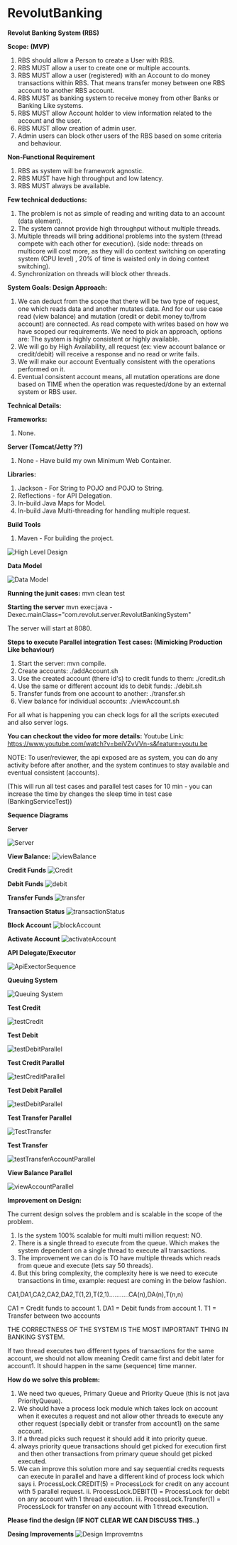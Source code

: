 # RevolutBanking

**Revolut Banking System (RBS)**

**Scope:** **(MVP)**

1. RBS should allow a Person to create a User with RBS.
2. RBS MUST allow a user to create one or multiple accounts.
3. RBS MUST allow a user (registered) with an Account to do money transactions
within RBS. That means transfer money between one RBS account to another RBS
 account.
4. RBS MUST as banking system to receive money from other Banks or Banking 
Like systems.
5. RBS MUST allow Account holder to view information related to the account 
and the user.
6. RBS MUST allow creation of admin user.
7. Admin users can block other users of the RBS based on some criteria and 
behaviour.


**Non-Functional Requirement**
1. RBS as system will be framework agnostic.
2. RBS MUST have high throughput and low latency.
3. RBS MUST always be available.

**Few technical deductions:**
1. The problem is not as simple of reading and writing data to an account 
(data element).
2. The system cannot provide high throughput without multiple threads.
3. Multiple threads will bring additional problems into the system (thread 
compete with each other for execution). (side node: threads on multicore will
 cost more, as they will do context switching on operating system (CPU level)
 , 20% of time is waisted only in doing context switching).
4. Synchronization on threads will block other threads.

**System Goals: Design Approach:**
1. We can deduct from the scope that there will be two type of request, one 
which reads data and another mutates data. And for our use case read (view 
balance) and mutation (credit or debit money to/from account) are connected. As 
read compete with writes based on how we have scoped our requirements. We need to 
pick an approach, options are: The system is highly consistent or highly 
available.
2. We will go by High Availability, all request (ex: view account balance or 
credit/debit) will receive a response and no read or write fails.
3. We will make our account Eventually consistent with the operations 
performed on it.
4. Eventual consistent account means, all mutation operations are done based on 
TIME when the operation was requested/done by an external system or RBS user.

**Technical Details:**

**Frameworks:**
1. None.

**Server (Tomcat/Jetty ??)**
1. None - Have build my own Minimum Web Container.

**Libraries:**
1. Jackson - For String to POJO and POJO to String.
2. Reflections - for API Delegation.
3. In-build Java Maps for Model.
4. In-build Java Multi-threading for handling multiple request.

**Build Tools**
1. Maven - For building the project.

![High Level Design](https://user-images.githubusercontent.com/3115397/61073406-fe1acc80-a432-11e9-9e78-74d13f6c50eb.png)

**Data Model**

![Data Model](https://user-images.githubusercontent.com/3115397/61170446-bb6a0900-a586-11e9-9dc9-c1bf5cc8d916.png)


**Running the junit cases:**
mvn clean test 

**Starting the server**
mvn exec:java -Dexec.mainClass="com.revolut.server.RevolutBankingSystem"

The server will start at 8080.

**Steps to execute Parallel integration Test cases: (Mimicking Production Like behaviour)**

1. Start the server:  mvn compile.
2. Create accounts: ./addAccount.sh
3. Use the created account (there id's) to credit funds to them: ./credit.sh
4. Use the same or different account ids to debit funds: ./debit.sh
5. Transfer funds from one account to another: ./transfer.sh
6. View balance for individual accounts: ./viewAccount.sh

For all what is happening you can check logs for all the scripts executed and
 also server logs.

**You can checkout the video for more details:**
Youtube Link: https://www.youtube.com/watch?v=beiVZvVVn-s&feature=youtu.be

NOTE: To user/reviewer, the api exposed are as system, you can do any activity 
before after another, and the system continues to stay available and eventual
 consistent (accounts).
 
(This will run all test cases and parallel test cases for 
10 min - you can increase the time by changes the sleep time in test case (BankingServiceTest))


**Sequence Diagrams**

**Server**

![Server](https://user-images.githubusercontent.com/3115397/61119626-e0904600-a4b8-11e9-86dc-6e50612dbbf4.png)

**View Balance:**
![viewBalance](https://user-images.githubusercontent.com/3115397/61118965-7aef8a00-a4b7-11e9-8c96-ff55d084ec37.png)

**Credit Funds**
![Credit](https://user-images.githubusercontent.com/3115397/61118960-7a56f380-a4b7-11e9-85d0-5dccd909f814.png)

**Debit Funds**
![debit](https://user-images.githubusercontent.com/3115397/61118961-7a56f380-a4b7-11e9-93cc-36f7d81bd547.png)

**Transfer Funds**
![transfer](https://user-images.githubusercontent.com/3115397/61118964-7aef8a00-a4b7-11e9-8e12-e160785b4601.png)

**Transaction Status**
![transactionStatus](https://user-images.githubusercontent.com/3115397/61118962-7aef8a00-a4b7-11e9-9b93-97283f3f00c4.png)

**Block Account**
![blockAccount](https://user-images.githubusercontent.com/3115397/61118958-7a56f380-a4b7-11e9-89bf-f78a3885d48a.png)

**Activate Account**
![activateAccount](https://user-images.githubusercontent.com/3115397/61118954-79be5d00-a4b7-11e9-8e7e-7dd1a44488e4.png)

**API Delegate/Executor**

![ApiExectorSequence](https://user-images.githubusercontent.com/3115397/61118955-79be5d00-a4b7-11e9-9204-4db2536c9eaf.png)

**Queuing System**

![Queuing System](https://user-images.githubusercontent.com/3115397/61120497-bccdff80-a4ba-11e9-8d96-247758d40306.png)

**Test Credit**

![testCredit](https://user-images.githubusercontent.com/3115397/61120678-24844a80-a4bb-11e9-9064-5b1256a4d379.png)

**Test Debit**

![testDebitParallel](https://user-images.githubusercontent.com/3115397/61120693-2f3edf80-a4bb-11e9-8cac-ac32acac7b27.png)

**Test Credit Parallel**

![testCreditParallel](https://user-images.githubusercontent.com/3115397/61121047-e63b5b00-a4bb-11e9-8157-913410a6b695.png)

**Test Debit Parallel**

![testDebitParallel](https://user-images.githubusercontent.com/3115397/61121048-e63b5b00-a4bb-11e9-9992-8bb8a332161c.png)

**Test Transfer Parallel**

![TestTransfer](https://user-images.githubusercontent.com/3115397/61121049-e63b5b00-a4bb-11e9-9188-7f3d6f54ad42.png)

**Test Transfer**

![testTransferAccountParallel](https://user-images.githubusercontent.com/3115397/61121050-e6d3f180-a4bb-11e9-9e55-21faa20aa173.png)

**View Balance Parallel**

![viewAccountParallel](https://user-images.githubusercontent.com/3115397/61121052-e6d3f180-a4bb-11e9-9741-2acd6787fdbc.png)


**Improvement on Design:**
 
 The current design solves the problem and is scalable in the scope of the 
 problem.
 
 1. Is the system 100% scalable for multi multi million request: NO.
 2. There is a single thread to execute from the queue. Which makes the system
 dependent on a single thread to execute all transactions.
 3. The improvement we can do is TO have multiple threads which reads from queue
 and execute (lets say 50 threads).
 4. But this bring complexity, the complexity here is we need to execute 
 transactions in time, example: request are coming in the below fashion. 
 
 CA1,DA1,CA2,CA2,DA2,T(1,2),T(2,1)...........CA(n),DA(n),T(n,n)
 
 CA1 = Credit funds to account 1.
 DA1 = Debit funds from account 1.
 T1 = Transfer between two accounts
 
 THE CORRECTNESS OF THE SYSTEM IS THE MOST IMPORTANT THING IN BANKING SYSTEM.
 
 If two thread executes two different types of transactions for the same account,
 we should not allow meaning Credit came first and debit later for account1. It
 should happen in the same (sequence) time manner.
 
 **How do we solve this problem:**
 1. We need two queues, Primary Queue and Priority Queue (this is not java 
 PriorityQueue).
 2. We should have a process lock module which takes lock on account when it 
 executes a request and not allow other threads to execute any other request 
 (specially debit or transfer from account1) on the same account.
 3. If a thread picks such request it should add it into priority queue.
 4. always priority queue transactions should get picked for execution first 
 and  then other transactions from primary queue should get picked executed.
 5. We can improve this solution more and say sequential credits requests can 
 execute in parallel and have a different kind of process lock which says
     i. ProcessLock.CREDIT(5) = ProcessLock for credit on any account with 5 
     parallel request.
     ii. ProcessLock.DEBIT(1) = ProcessLock for debit on any account with 1 
     thread execution.
     iii. ProcessLock.Transfer(1) = ProcessLock for transfer on any account 
     with 1 thread execution.
 
   **Please find the design (IF NOT CLEAR WE CAN DISCUSS THIS..)**
   
   **Desing Improvements**
   ![Design Improvemtns](https://user-images.githubusercontent.com/3115397/61146664-2ddfd800-a4f8-11e9-92f4-9e84fe4c5c57.png)



